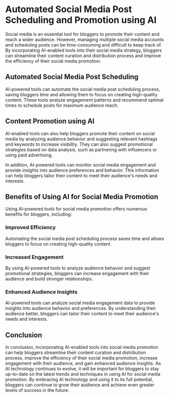 Automated Social Media Post Scheduling and Promotion using AI
================================================================================================================================

Social media is an essential tool for bloggers to promote their content and reach a wider audience. However, managing multiple social media accounts and scheduling posts can be time-consuming and difficult to keep track of. By incorporating AI-enabled tools into their social media strategy, bloggers can streamline their content curation and distribution process and improve the efficiency of their social media promotion.

Automated Social Media Post Scheduling
--------------------------------------

AI-powered tools can automate the social media post scheduling process, saving bloggers time and allowing them to focus on creating high-quality content. These tools analyze engagement patterns and recommend optimal times to schedule posts for maximum audience reach.

Content Promotion using AI
--------------------------

AI-enabled tools can also help bloggers promote their content on social media by analyzing audience behavior and suggesting relevant hashtags and keywords to increase visibility. They can also suggest promotional strategies based on data analysis, such as partnering with influencers or using paid advertising.

In addition, AI-powered tools can monitor social media engagement and provide insights into audience preferences and behavior. This information can help bloggers tailor their content to meet their audience's needs and interests.

Benefits of Using AI for Social Media Promotion
-----------------------------------------------

Using AI-powered tools for social media promotion offers numerous benefits for bloggers, including:

### Improved Efficiency

Automating the social media post scheduling process saves time and allows bloggers to focus on creating high-quality content.

### Increased Engagement

By using AI-powered tools to analyze audience behavior and suggest promotional strategies, bloggers can increase engagement with their audience and build stronger relationships.

### Enhanced Audience Insights

AI-powered tools can analyze social media engagement data to provide insights into audience behavior and preferences. By understanding their audience better, bloggers can tailor their content to meet their audience's needs and interests.

Conclusion
----------

In conclusion, incorporating AI-enabled tools into social media promotion can help bloggers streamline their content curation and distribution process, improve the efficiency of their social media promotion, increase engagement with their audience, and gain enhanced audience insights. As AI technology continues to evolve, it will be important for bloggers to stay up-to-date on the latest trends and techniques in using AI for social media promotion. By embracing AI technology and using it to its full potential, bloggers can continue to grow their audience and achieve even greater levels of success in the future.
